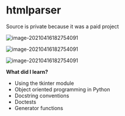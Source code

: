 # htmlparser

Source is private because it was a paid project

![image-20210416182754091](https://i.imgur.com/veSgMKf.png)

![image-20210416182754091](https://i.imgur.com/NLG07xh.png)

![image-20210416182754091](https://i.imgur.com/onrepfx.png)

**What did I learn?**

- Using the tkinter module
- Object oriented programming in Python
- Docstring conventions
- Doctests
- Generator functions
